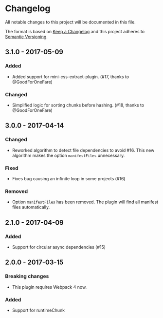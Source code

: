 # Changelog
All notable changes to this project will be documented in this file.

The format is based on [Keep a Changelog](http://keepachangelog.com/en/1.0.0/)
and this project adheres to [Semantic Versioning](http://semver.org/spec/v2.0.0.html).

## 3.1.0 - 2017-05-09

### Added
- Added support for mini-css-extract-plugin. (#17, thanks to @GoodForOneFare)

### Changed
- Simplified logic for sorting chunks before hashing. (#18, thanks to @GoodForOneFare)


## 3.0.0 - 2017-04-14

### Changed
- Reworked algorithm to detect file dependencies to avoid #16. This new algorithm makes the option
  `manifestFiles` unnecessary.

### Fixed
- Fixes bug causing an infinite loop in some projects (#16)

### Removed
- Option `manifestFiles` has been removed. The plugin will find all manifest files automatically.


## 2.1.0 - 2017-04-09

### Added
- Support for circular async dependencies (#15)


## 2.0.0 - 2017-03-15

### Breaking changes
- This plugin requires Webpack 4 now.

### Added
- Support for runtimeChunk